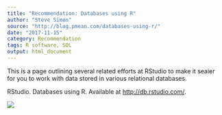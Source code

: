 ```yaml
---
title: "Recommendation: Databases using R"
author: "Steve Simon"
source: "http://blog.pmean.com/databases-using-r/"
date: "2017-11-15"
category: Recommendation
tags: R software, SQL
output: html_document
---
```


This is a page outlining several related efforts at RStudio to make it
seaier for you to work with data stored in various relational
databases.

<!---More--->

RStudio. Databases using R. Available at <http://db.rstudio.com/>.

![](../../../web/images/databases-using-r01.png)




